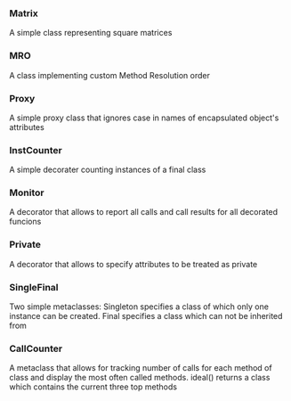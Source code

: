 ### Matrix
A simple class representing square matrices
### MRO
A class implementing custom Method Resolution order
### Proxy
A simple proxy class that ignores case in names of encapsulated object's attributes
### InstCounter
A simple decorater counting instances of a final class
### Monitor
A decorator that allows to report all calls and call results for all decorated funcions
### Private
A decorator that allows to specify attributes to be treated as private
### SingleFinal
Two simple metaclasses: Singleton specifies a class of which only one instance can be created. Final specifies a class which can not be inherited from
### CallCounter
A metaclass that allows for tracking number of calls for each method of class and display the most often called methods.
ideal() returns a class which contains the current three top methods
